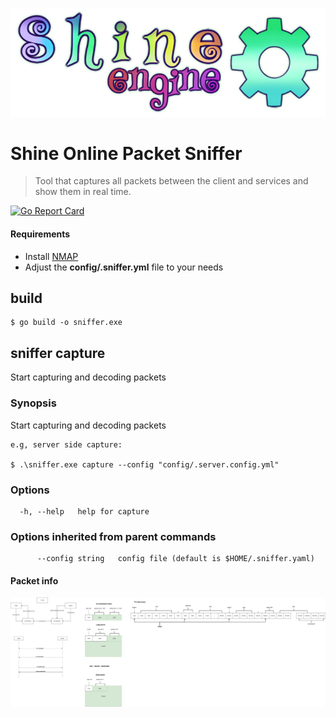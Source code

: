 ![](shine.png)
# Shine Online Packet Sniffer

> Tool that captures all packets between the client and services and show them in real time.
>
>
 [![Go Report Card](https://goreportcard.com/badge/github.com/shine-o/shine.engine.packet-sniffer)](https://goreportcard.com/report/github.com/shine-o/shine.engine.packet-sniffer)
 


#### Requirements

- Install [NMAP](https://nmap.org/download.html)
- Adjust the **config/.sniffer.yml** file to your needs


## build

 ``` 
 $ go build -o sniffer.exe
 ```

## sniffer capture

Start capturing and decoding packets

### Synopsis

Start capturing and decoding packets

```
e.g, server side capture:

$ .\sniffer.exe capture --config "config/.server.config.yml"
```

### Options

```
  -h, --help   help for capture
```

### Options inherited from parent commands

```
      --config string   config file (default is $HOME/.sniffer.yaml)
```


#### Packet info


![](packet-flow-draw.png)